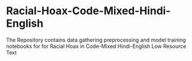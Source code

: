 # Racial-Hoax-Code-Mixed-Hindi-English
The Repository contains data gathering preprocessing and model training  notebooks for for Racial Hoax in Code-Mixed Hindi-English Low Resource Text

